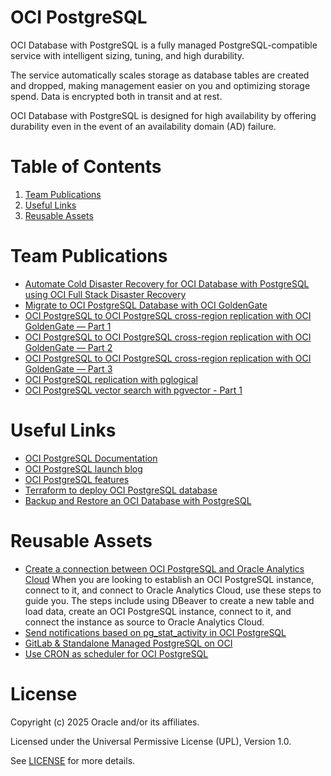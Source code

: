 # OCI PostgreSQL 
OCI Database with PostgreSQL is a fully managed PostgreSQL-compatible service with intelligent sizing, tuning, and high durability.

The service automatically scales storage as database tables are created and dropped, making management easier on you and optimizing storage spend. 
Data is encrypted both in transit and at rest. 

OCI Database with PostgreSQL is designed for high availability by offering durability even in the event of an availability domain (AD) failure.

# Table of Contents

1. [Team Publications](#team-publications) 
2. [Useful Links](#useful-links)
3. [Reusable Assets](#reusable-assets)

# Team Publications
- [Automate Cold Disaster Recovery for OCI Database with PostgreSQL using OCI Full Stack Disaster Recovery
](https://docs.oracle.com/en/learn/full-stack-dr-pgsql-cold-dr/#introduction)
- [Migrate to OCI PostgreSQL Database with OCI GoldenGate](https://blogs.oracle.com/dataintegration/post/seamlessly-migrate-an-onpremise-postgresql-database-to-oci-database-with-postgresql-online-with-oci-goldengate)
- [OCI PostgreSQL to OCI PostgreSQL cross-region replication with OCI GoldenGate — Part 1](https://medium.com/@devpiotrekk/oci-postgresql-to-oci-postgresql-cross-region-replication-with-oci-goldengate-introduction-e0492fc37b92)
- [OCI PostgreSQL to OCI PostgreSQL cross-region replication with OCI GoldenGate — Part 2](https://medium.com/@devpiotrekk/oci-postgresql-to-oci-postgresql-cross-region-replication-with-oci-goldengate-oci-postgresql-d4fcffc47498)
- [OCI PostgreSQL to OCI PostgreSQL cross-region replication with OCI GoldenGate — Part 3](https://medium.com/@devpiotrekk/oci-postgresql-to-oci-postgresql-cross-region-replication-with-oci-goldengate-oci-goldengate-4ccd5dea4d6c)
- [OCI PostgreSQL replication with pglogical](https://medium.com/@devpiotrekk/replicating-oci-database-with-postgresql-using-pglogical-118182ff08f9)
- [OCI PostgreSQL vector search with pgvector - Part 1](https://medium.com/@devpiotrekk/vector-search-with-pgvector-and-oci-database-with-postgresql-part-1-0915e5296148)

# Useful Links

- [OCI PostgreSQL Documentation](https://docs.oracle.com/en-us/iaas/Content/postgresql/home.htm)
- [OCI PostgreSQL launch blog](https://blogs.oracle.com/cloud-infrastructure/post/oci-database-postgres)
- [OCI PostgreSQL features](https://blogs.oracle.com/cloud-infrastructure/post/first-principles-optimizing-postgresql-for-the-cloud)
- [Terraform to deploy OCI PostgreSQL database](https://blogs.oracle.com/cloud-infrastructure/post/deploy-managed-oci-database-with-postgresql-service-with-terraform)
- [Backup and Restore an OCI Database with PostgreSQL](https://docs.oracle.com/en/learn/backup-and-restore-db-with-postgresql/index.html#introduction)

# Reusable Assets

- [Create a connection between OCI PostgreSQL and Oracle Analytics Cloud](https://github.com/oracle-devrel/technology-engineering/tree/main/data-platform/open-source-data-platforms/oci-postgresql/code-examples/connect-to-oac)
When you are looking to establish an OCI PostgreSQL instance, connect to it, and connect to Oracle Analytics Cloud, use these steps to guide you. The steps include using DBeaver to create a new table and load data, create an OCI PostgreSQL instance, connect to it, and connect the instance as source to Oracle Analytics Cloud.
- [Send notifications based on pg_stat_activity in OCI PostgreSQL](https://github.com/andreumdorokhinum/oci_pg_stat_activity)
- [GitLab & Standalone Managed PostgreSQL on OCI](https://github.com/andreumdorokhinum/oci_pg_with_gitlab)
- [Use CRON as scheduler for OCI PostgreSQL](https://github.com/andreumdorokhinum/oci_pg_with_unix_cron)

# License

Copyright (c) 2025 Oracle and/or its affiliates.

Licensed under the Universal Permissive License (UPL), Version 1.0.

See [LICENSE](https://github.com/oracle-devrel/technology-engineering/blob/main/LICENSE) for more details.
